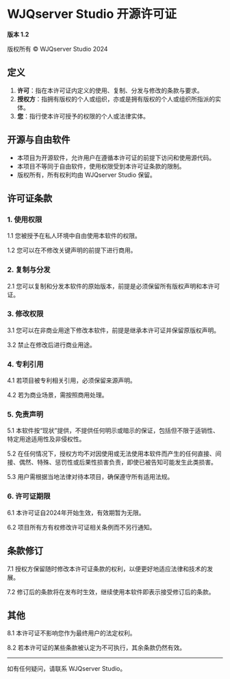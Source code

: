 # WJQserver Studio 开源许可证

**版本 1.2**

版权所有 © WJQserver Studio 2024

## 定义

1. **许可**：指在本许可证内定义的使用、复制、分发与修改的条款与要求。
2. **授权方**：指拥有版权的个人或组织，亦或是拥有版权的个人或组织所指派的实体。
3. **您**：指行使本许可授予的权限的个人或法律实体。

## 开源与自由软件

- 本项目为开源软件，允许用户在遵循本许可证的前提下访问和使用源代码。
- 本项目不等同于自由软件，使用权限受到本许可证条款的限制。
- 版权所有，所有权利均由 WJQserver Studio 保留。

## 许可证条款

### 1. 使用权限

1.1 您被授予在私人环境中自由使用本软件的权限。

1.2 您可以在不修改关键声明的前提下进行商用。

### 2. 复制与分发

2.1 您可以复制和分发本软件的原始版本，前提是必须保留所有版权声明和本许可证。

### 3. 修改权限

3.1 您可以在非商业用途下修改本软件，前提是继承本许可证并保留原版权声明。

3.2 禁止在修改后进行商业用途。

### 4. 专利引用

4.1 若项目被专利相关引用，必须保留来源声明。

4.2 若为商业场景，需按照商用处理。

### 5. 免责声明

5.1 本软件按“现状”提供，不提供任何明示或暗示的保证，包括但不限于适销性、特定用途适用性及非侵权性。

5.2 在任何情况下，授权方均不对因使用或无法使用本软件而产生的任何直接、间接、偶然、特殊、惩罚性或后果性损害负责，即使已被告知可能发生此类损害。

5.3 用户需根据当地法律对待本项目，确保遵守所有适用法规。

### 6. 许可证期限

6.1 本许可证自2024年开始生效，有效期暂为无限。

6.2 项目所有方有权修改许可证相关条例而不另行通知。

## 条款修订

7.1 授权方保留随时修改本许可证条款的权利，以便更好地适应法律和技术的发展。

7.2 修订后的条款将在发布时生效，继续使用本软件即表示接受修订后的条款。

## 其他

8.1 本许可证不影响您作为最终用户的法定权利。

8.2 若本许可证的某些条款被认定为不可执行，其余条款仍然有效。

---

如有任何疑问，请联系 WJQserver Studio。

